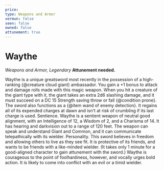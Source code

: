 ```yaml
---
price: 
type: Weapons and Armor
vermun: false
seen: false
owned: false
attunement: true
---
```

# Waythe

*Weapons and Armor, Legendary* **Attunement needed.**

Waythe is a unique greatsword most recently in the possession of a high-ranking {@creature cloud giant} ambassador. You gain a +1 bonus to attack and damage rolls made with this magic weapon. When you hit a creature of the giant type with it, the giant takes an extra 2d6 slashing damage, and it must succeed on a DC 15 Strength saving throw or fall {@condition prone}. The sword also functions as a {@item wand of enemy detection}. It regains all of its expended charges at dawn and isn't at risk of crumbling if its last charge is used. Sentience. Waythe is a sentient weapon of neutral good alignment, with an Intelligence of 12, a Wisdom of 2, and a Charisma of 14. It has hearing and darkvision out to a range of 120 feet. The weapon can speak and understand Giant and Common, and it can communicate telepathically with its wielder. Personality. This sword believes in freedom and allowing others to live as they see fit. It is protective of its friends, and wants to be friends with a like-minded wielder. (It takes only 1 minute for a good-aligned character to gain attunement with the sword.) Waythe is courageous to the point of foolhardiness, however, and vocally urges bold action. It is likely to come into conflict with an evil or a timid wielder.